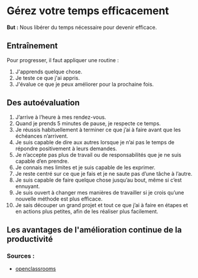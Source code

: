 # Gérez votre temps efficacement

**But :** Nous libérer du temps nécessaire pour devenir efficace.

## Entraînement

Pour progresser, il faut appliquer une routine :

1. J'apprends quelque chose.
2. Je teste ce que j'ai appris.
3. J'évalue ce que je peux améliorer pour la prochaine fois.

## Des autoévaluation


1. J’arrive à l’heure à mes rendez-vous.
2. Quand je prends 5 minutes de pause, je respecte ce temps.
3. Je réussis habituellement à terminer ce que j’ai à faire avant que les échéances n’arrivent.
4. Je suis capable de dire aux autres lorsque je n’ai pas le temps de répondre positivement à leurs demandes.
5. Je n’accepte pas plus de travail ou de responsabilités que je ne suis capable d’en prendre. 
6. Je connais mes limites et je suis capable de les exprimer.
7. Je reste centré sur ce que je fais et je ne saute pas d’une tâche à l’autre.
8. Je suis capable de faire quelque chose jusqu’au bout, même si c’est ennuyant.
9.  Je suis ouvert à changer mes manières de travailler si je crois qu’une nouvelle méthode est plus efficace.
10. Je sais découper un grand projet et tout ce que j’ai à faire en étapes et en actions plus petites, afin de les réaliser plus facilement.

## Les avantages de l'amélioration continue de la productivité


### Sources :
- [openclassrooms](https://openclassrooms.com/fr/courses/5944991-gerez-votre-temps-efficacement)
